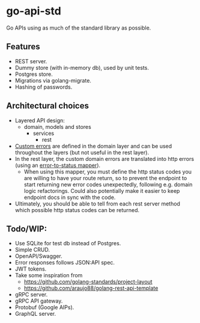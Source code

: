 # go-api-std

Go APIs using as much of the standard library as possible.

## Features

- REST server.
- Dummy store (with in-memory db), used by unit tests.
- Postgres store.
- Migrations via golang-migrate.
- Hashing of passwords.

## Architectural choices

- Layered API design:
  - domain, models and stores
    - services
      - rest
- [Custom errors](internal/domain/error.go) are defined in the domain layer and can be used throughout the layers (but not useful in the rest layer).
- In the rest layer, the custom domain errors are translated into http errors (using an [error-to-status mapper](internal/rest/error_resp_mapper.go)).
  - When using this mapper, you must define the http status codes you are willing to have your route return, so to prevent the endpoint to start returning new error codes unexpectedly, following e.g. domain logic refactorings. Could also potentially make it easier to keep endpoint docs in sync with the code.
- Ultimately, you should be able to tell from each rest server method which possible http status codes can be returned.

## Todo/WIP:

- Use SQLite for test db instead of Postgres.
- Simple CRUD.
- OpenAPI/Swagger.
- Error responses follows JSON:API spec.
- JWT tokens.
- Take some inspiration from
  - https://github.com/golang-standards/project-layout
  - https://github.com/araujo88/golang-rest-api-template
- gRPC server.
- gRPC API gateway.
- Protobuf (Google AIPs).
- GraphQL server.
